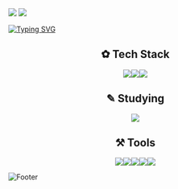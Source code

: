 
<img src="https://capsule-render.vercel.app/api?type=rounded&color=7BD1D2&height=100&width=1000&section=header&text=%E2%8A%B1My%20GitHub%20Profile%E2%8A%B0%20&fontSize=30&fontColor=FFFFFF&fontAlign=50" />


<img src="https://capsule-render.vercel.app/api?type=venom&color=ECEFF1&height=200&section=header&text=Hwang%20hye%20won&fontSize=70"/>


<a href="https://git.io/typing-svg"><img src="https://readme-typing-svg.demolab.com?font=footlight MT light&pause=1000&random=false&width=435&lines=Hello,+World!" alt="Typing SVG" /></a>
<h2 align="center"> ✿ Tech Stack </h2>

<div align="center">
<img src="https://img.shields.io/badge/html5-90CAF9.svg?style=for-the-badge&logo=html5&logoColor=E34F26" /><img src="https://img.shields.io/badge/css3-BBDEFB.svg?style=for-the-badge&logo=css3&logoColor=1572B6" /><img src="https://img.shields.io/badge/adobephotoshop-C5CAE9.svg?style=for-the-badge&logo=adobephotoshop&logoColor=31A8FF" />
</div>



<h2 align="center"> ✎ Studying  </h2>

<div align="center">
<img src="https://img.shields.io/badge/spring-283593.svg?style=for-the-badge&logo=spring&logoColor=1572B6" />
</div>


<h2 align="center"> ⚒ Tools  </h2>
<div align="center">
<img src="https://img.shields.io/badge/github-E0F7FA.svg?style=for-the-badge&logo=github&logoColor=181717" /><img src="https://img.shields.io/badge/eclipseide-D1C4E9.svg?style=for-the-badge&logo=eclipseide&logoColor=2C2255" /><img src="https://img.shields.io/badge/androidstudio-E0F2F1.svg?style=for-the-badge&logo=androidstudio&logoColor=3DDC84" /><img src="https://img.shields.io/badge/dbeaver-EFEBE9.svg?style=for-the-badge&logo=dbeaver&logoColor=382923" /><img src="https://img.shields.io/badge/sublimetext-EFEBE9.svg?style=for-the-badge&logo=sublimetext&logoColor=FF9800" />
</div>

![Footer](https://capsule-render.vercel.app/api?type=waving&color=0:ECEFF1,100:7BD1D2&height=200&section=footer)
